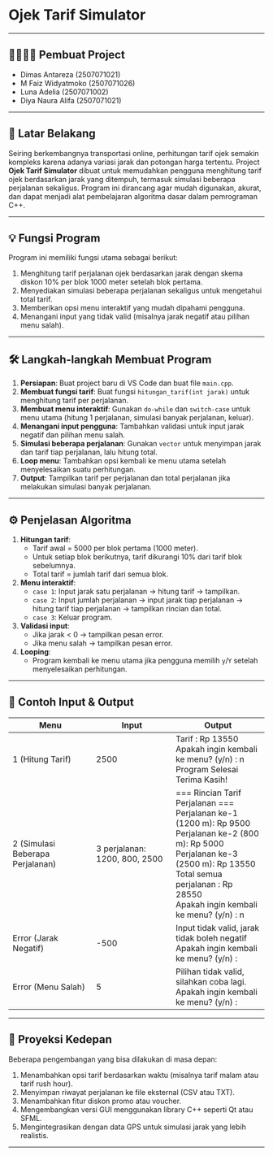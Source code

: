 # Ojek Tarif Simulator

---

## 👨‍💼👩‍💼 Pembuat Project
   - Dimas Antareza 
     (2507071021)
   - M Faiz Widyatmoko 
     (2507071026)
   - Luna Adelia 
     (2507071002)
   - Diya Naura Alifa 
     (2507071021)

---

## 📖 Latar Belakang
Seiring berkembangnya transportasi online, perhitungan tarif ojek semakin kompleks karena adanya variasi jarak dan potongan harga tertentu. Project **Ojek Tarif Simulator** dibuat untuk memudahkan pengguna menghitung tarif ojek berdasarkan jarak yang ditempuh, termasuk simulasi beberapa perjalanan sekaligus. Program ini dirancang agar mudah digunakan, akurat, dan dapat menjadi alat pembelajaran algoritma dasar dalam pemrograman C++.

---

## 💡 Fungsi Program
Program ini memiliki fungsi utama sebagai berikut:
1. Menghitung tarif perjalanan ojek berdasarkan jarak dengan skema diskon 10% per blok 1000 meter setelah blok pertama.
2. Menyediakan simulasi beberapa perjalanan sekaligus untuk mengetahui total tarif.
3. Memberikan opsi menu interaktif yang mudah dipahami pengguna.
4. Menangani input yang tidak valid (misalnya jarak negatif atau pilihan menu salah).

---

## 🛠 Langkah-langkah Membuat Program
1. **Persiapan**: Buat project baru di VS Code dan buat file `main.cpp`.
2. **Membuat fungsi tarif**: Buat fungsi `hitungan_tarif(int jarak)` untuk menghitung tarif per perjalanan.
3. **Membuat menu interaktif**: Gunakan `do-while` dan `switch-case` untuk menu utama (hitung 1 perjalanan, simulasi banyak perjalanan, keluar).
4. **Menangani input pengguna**: Tambahkan validasi untuk input jarak negatif dan pilihan menu salah.
5. **Simulasi beberapa perjalanan**: Gunakan `vector` untuk menyimpan jarak dan tarif tiap perjalanan, lalu hitung total.
6. **Loop menu**: Tambahkan opsi kembali ke menu utama setelah menyelesaikan suatu perhitungan.
7. **Output**: Tampilkan tarif per perjalanan dan total perjalanan jika melakukan simulasi banyak perjalanan.

---

## ⚙️ Penjelasan Algoritma
1. **Hitungan tarif**:
   - Tarif awal = 5000 per blok pertama (1000 meter).
   - Untuk setiap blok berikutnya, tarif dikurangi 10% dari tarif blok sebelumnya.
   - Total tarif = jumlah tarif dari semua blok.
2. **Menu interaktif**:
   - `case 1`: Input jarak satu perjalanan → hitung tarif → tampilkan.
   - `case 2`: Input jumlah perjalanan → input jarak tiap perjalanan → hitung tarif tiap perjalanan → tampilkan rincian dan total.
   - `case 3`: Keluar program.
3. **Validasi input**:
   - Jika jarak < 0 → tampilkan pesan error.
   - Jika menu salah → tampilkan pesan error.
4. **Looping**:
   - Program kembali ke menu utama jika pengguna memilih `y`/`Y` setelah menyelesaikan perhitungan.

---

## 📄 Contoh Input & Output

| Menu | Input | Output |
|------|-------|--------|
| 1 (Hitung Tarif) | 2500 | Tarif : Rp 13550<br>Apakah ingin kembali ke menu? (y/n) : n<br>Program Selesai Terima Kasih! |
| 2 (Simulasi Beberapa Perjalanan) | 3 perjalanan: 1200, 800, 2500 | === Rincian Tarif Perjalanan ===<br>Perjalanan ke-1 (1200 m): Rp 9500<br>Perjalanan ke-2 (800 m): Rp 5000<br>Perjalanan ke-3 (2500 m): Rp 13550<br>Total semua perjalanan : Rp 28550<br>Apakah ingin kembali ke menu? (y/n) : n |
| Error (Jarak Negatif) | -500 | Input tidak valid, jarak tidak boleh negatif<br>Apakah ingin kembali ke menu? (y/n) : |
| Error (Menu Salah) | 5 | Pilihan tidak valid, silahkan coba lagi.<br>Apakah ingin kembali ke menu? (y/n) : |

---

## 🚀 Proyeksi Kedepan
Beberapa pengembangan yang bisa dilakukan di masa depan:
1. Menambahkan opsi tarif berdasarkan waktu (misalnya tarif malam atau tarif rush hour).
2. Menyimpan riwayat perjalanan ke file eksternal (CSV atau TXT).
3. Menambahkan fitur diskon promo atau voucher.
4. Mengembangkan versi GUI menggunakan library C++ seperti Qt atau SFML.
5. Mengintegrasikan dengan data GPS untuk simulasi jarak yang lebih realistis.

---

